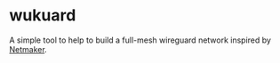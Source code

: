 # wukuard

A simple tool to help to build a full-mesh wireguard network inspired by [Netmaker](https://github.com/gravitl/netmaker).
